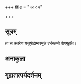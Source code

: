 +++
title = "१२ ०५"

+++
## सूत्रम्
तां स उत्तरेण यजुषोदौम्बरमूले दर्भस्तम्बे वोपगूहति।
## अनाकुला

## गृह्यतात्पर्यदर्शनम्

